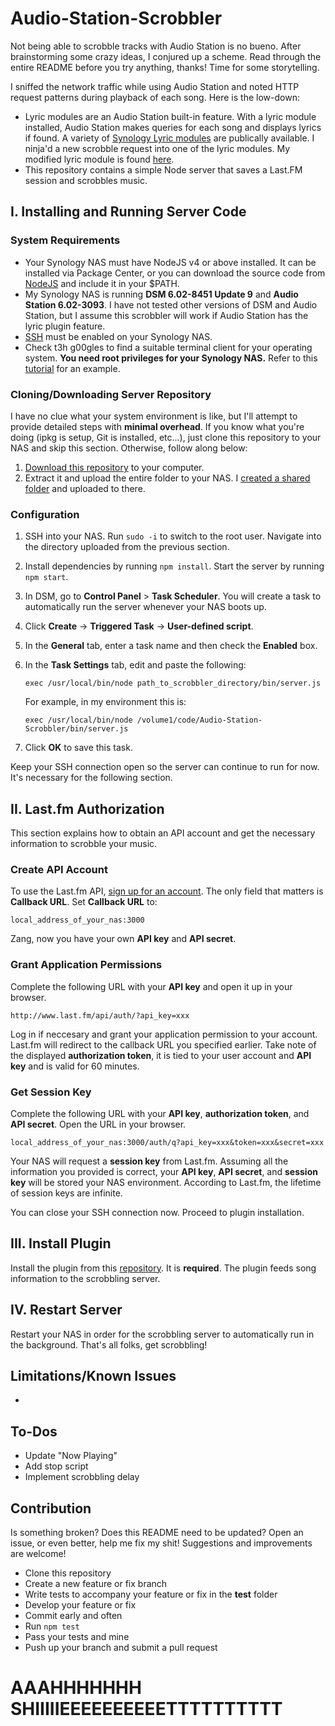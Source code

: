 # Audio-Station-Scrobbler

Not being able to scrobble tracks with Audio Station is no bueno. After brainstorming some crazy ideas, I conjured up a scheme. Read through the entire README before you try anything, thanks! Time for some storytelling.

I sniffed the network traffic while using Audio Station and noted HTTP request patterns during playback of each song. Here is the low-down:

* Lyric modules are an Audio Station built-in feature. With a lyric module installed, Audio Station makes queries for each song and displays lyrics if found. A variety of [Synology Lyric modules](https://bitbucket.org/franklai/synologylyric/overview) are publically available. I ninja'd a new scrobble request into one of the lyric modules. My modified lyric module is found [here](https://github.com/FTLam11/lyrical_fronk).
* This repository contains a simple Node server that saves a Last.FM session and scrobbles music. 

## I. Installing and Running Server Code

### System Requirements

* Your Synology NAS must have NodeJS v4 or above installed. It can be installed via Package Center, or you can download the source code from [NodeJS](https://nodejs.org/en/download/) and include it in your $PATH.
* My Synology NAS is running **DSM 6.02-8451 Update 9** and **Audio Station 6.02-3093**. I have not tested other versions of DSM and Audio Station, but I assume this scrobbler will work if Audio Station has the lyric plugin feature.
* [SSH](https://www.synology.com/en-us/knowledgebase/DSM/help/DSM/AdminCenter/system_terminal) must be enabled on your Synology NAS. 
* Check t3h g00gles to find a suitable terminal client for your operating system. **You need root privileges for your Synology NAS.** Refer to this [tutorial](https://www.synology.com/en-us/knowledgebase/DSM/tutorial/General/How_to_login_to_DSM_with_root_permission_via_SSH_Telnet) for an example.

### Cloning/Downloading Server Repository

I have no clue what your system environment is like, but I'll attempt to provide detailed steps with **minimal overhead**. If you know what you're doing (ipkg is setup, Git is installed, etc...), just clone this repository to your NAS and skip this section. Otherwise, follow along below:

1. [Download this repository](https://github.com/FTLam11/Audio-Station-Scrobbler/archive/master.zip) to your computer.
2. Extract it and upload the entire folder to your NAS. I [created a shared folder](https://www.synology.com/en-us/knowledgebase/DSM/help/DSM/AdminCenter/file_share_create) and uploaded to there.

### Configuration

1. SSH into your NAS. Run `sudo -i` to switch to the root user. Navigate into the directory uploaded from the previous section.
2. Install dependencies by running `npm install`. Start the server by running `npm start`.
3. In DSM, go to **Control Panel** > **Task Scheduler**. You will create a task to automatically run the server whenever your NAS boots up.
4. Click **Create** -> **Triggered Task** -> **User-defined script**. 
5. In the **General** tab, enter a task name and then check the **Enabled** box.
6. In the **Task Settings** tab, edit and paste the following: 

    `exec /usr/local/bin/node path_to_scrobbler_directory/bin/server.js`

    For example, in my environment this is:

    `exec /usr/local/bin/node /volume1/code/Audio-Station-Scrobbler/bin/server.js`

7. Click **OK** to save this task.

Keep your SSH connection open so the server can continue to run for now. It's necessary for the following section.

## II. Last.fm Authorization

This section explains how to obtain an API account and get the necessary information to scrobble your music.

### Create API Account

To use the Last.fm API, [sign up for an account](http://www.last.fm/api/account/create). The only field that matters is **Callback URL**. Set **Callback URL** to:

    local_address_of_your_nas:3000

Zang, now you have your own **API key** and **API secret**.

### Grant Application Permissions

Complete the following URL with your **API key** and open it up in your browser.

    http://www.last.fm/api/auth/?api_key=xxx

Log in if neccesary and grant your application permission to your account. Last.fm will redirect to the callback URL you specified earlier. Take note of the displayed **authorization token**, it is tied to your user account and **API key** and is valid for 60 minutes.

### Get Session Key

Complete the following URL with your **API key**, **authorization token**, and **API secret**. Open the URL in your browser.

    local_address_of_your_nas:3000/auth/q?api_key=xxx&token=xxx&secret=xxx

Your NAS will request a **session key** from Last.fm. Assuming all the information you provided is correct, your **API key**, **API secret**, and **session key** will be stored your NAS environment. According to Last.fm, the lifetime of session keys are infinite.

You can close your SSH connection now. Proceed to plugin installation.

## III. Install Plugin

Install the plugin from this [repository](https://github.com/FTLam11/lyrical_fronk). It is **required**. The plugin feeds song information to the scrobbling server.

## IV. Restart Server

Restart your NAS in order for the scrobbling server to automatically run in the background. That's all folks, get scrobbling!

## Limitations/Known Issues

* 

## To-Dos

* Update "Now Playing"
* Add stop script
* Implement scrobbling delay 

## Contribution

Is something broken? Does this README need to be updated? Open an issue, or even better, help me fix my shit! Suggestions and improvements are welcome!

* Clone this repository
* Create a new feature or fix branch
* Write tests to accompany your feature or fix in the **test** folder
* Develop your feature or fix
* Commit early and often
* Run `npm test`
* Pass your tests and mine
* Push up your branch and submit a pull request

# AAAHHHHHHH SHIIIIIEEEEEEEEEETTTTTTTTTT
